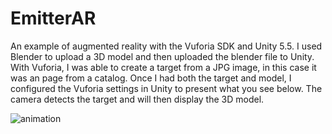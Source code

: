 # EmitterAR
An example of augmented reality with the Vuforia SDK and Unity 5.5. I used Blender to upload a 3D model and then uploaded the blender file to Unity. With Vuforia, I was able to create a target from a JPG image, in this case it was an page from a catalog. Once I had both the target and model, I configured the Vuforia settings in Unity to present what you see below. The camera detects the target and will then display the 3D model. 


![animation](https://cloud.githubusercontent.com/assets/9616943/21942698/ed2708a8-d982-11e6-8884-4c2b68ab41f6.gif)
